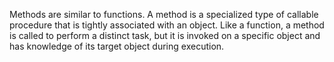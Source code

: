 Methods are similar to functions. A method is a specialized type of callable procedure that is tightly associated with an object. Like a function, a method is called to perform a distinct task, but it is invoked on a specific object and has knowledge of its target object during execution.